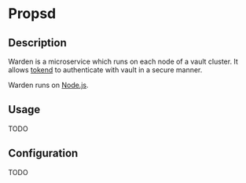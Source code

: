# Propsd

## Description

Warden is a microservice which runs on each node of a vault cluster. It allows
[tokend][] to authenticate with vault in a secure manner.

Warden runs on [Node.js][].

## Usage

TODO

## Configuration

TODO



[Node.js]: https://nodejs.org/en/
[tokend]: https://github.com/rapid7/tokend
